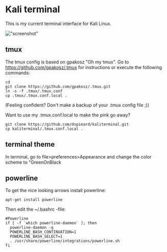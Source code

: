 # Kali terminal

This is my current terminal interface for Kali Linux.

!["screenshot"](https://i.imgur.com/sCAEu0v.png "screenshot")

tmux
-----
The tmux config is based on gpakosz "Oh my tmux". Go to https://github.com/gpakosz/.tmux for instructions or execute the following commands:

```
cd
git clone https://github.com/gpakosz/.tmux.git
ln -s -f .tmux/.tmux.conf
cp .tmux/.tmux.conf.local .
```
(Feeling confident? Don't make a backup of your .tmux config file ;))

Want to use my .tmux.conf.local to make the pink go away? 

```
git clone https://github.com/dspieard/kaliterminal.git
cp kaliterminal/.tmux.conf.local .
```

terminal theme
--------------
In terminal, go to file>preferences>Appearance and change the color scheme to "GreenOnBlack

powerline
---------
To get the nice looking arrows install powerline:

```
apt-get install powerline
```

Then edit the ~/.bashrc -file:

```
#Powerline
if [ -f `which powerline-daemon` ]; then
  powerline-daemon -q
  POWERLINE_BASH_CONTINUATION=1
  POWERLINE_BASH_SELECT=1
  . /usr/share/powerline/integrations/powerline.sh
fi
```
